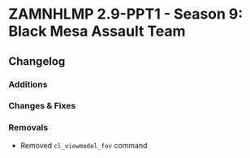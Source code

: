 # ZAMNHLMP 2.9-PPT1 - Season 9: Black Mesa Assault Team
## Changelog

### Additions



### Changes & Fixes


### Removals
- Removed `cl_viewmodel_fov` command